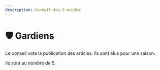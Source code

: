 ```yaml
---
description: Conseil des 9 mondes
---
```


# 🛡 Gardiens

Le conseil vote la publication des articles. Ils sont élus pour une saison.

Ils sont au nombre de 5.
